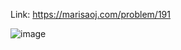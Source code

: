 Link: https://marisaoj.com/problem/191

![image](https://github.com/user-attachments/assets/34944606-34f8-4814-9069-bb76bf456d52)
